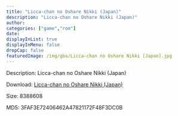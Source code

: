 ```yaml
---
title: "Licca-chan no Oshare Nikki (Japan)"
description: "Licca-chan no Oshare Nikki (Japan)"
author: 
categories: ["game","rom"]
date: 
displayInList: true
displayInMenu: false
dropCap: false
featuredImage: /img/gba/Licca-chan no Oshare Nikki [Japan].jpg
---
```


Description: Licca-chan no Oshare Nikki (Japan)

Download: <a style="text-decoration:underline;" href="https://mega.nz/#!qCASCQ7I!V4O80tif1gDTNdnWqGCngw_4FCaZPJ_n-B2md6XeXA0" target = "_blank" rel = "nofollow" > Licca-chan no Oshare Nikki (Japan)</a>

Size: 8388608

MD5: 3FAF3E72406462A47821172F48F3DC0B

